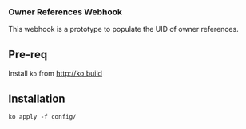 ### Owner References Webhook


This webhook is a prototype to populate the UID of owner references.


## Pre-req

Install `ko` from http://ko.build

## Installation

```
ko apply -f config/
```
